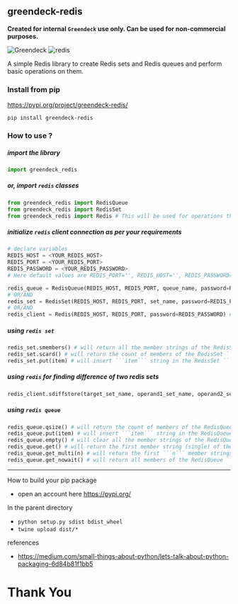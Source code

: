 greendeck-redis
---
**Created for internal ```Greendeck``` use only. Can be used for non-commercial purposes.**

![Greendeck][gd]  ![redis][redis]

[gd]: https://greendeck-cdn.s3.ap-south-1.amazonaws.com/dumps/gd_transparent_blue_bg.png "Logo Title Text 2"
[redis]: https://greendeck-cdn.s3.ap-south-1.amazonaws.com/dumps/redis.png "Logo Title Text 2"

A simple Redis library to create Redis sets and Redis queues and perform basic operations on them.

### Install from pip
https://pypi.org/project/greendeck-redis/

```pip install greendeck-redis```

### How to use ?
##### import the library
```python
import greendeck_redis
```

##### or, import ```redis``` classes
```python
from greendeck_redis import RedisQueue
from greendeck_redis import RedisSet
from greendeck_redis import Redis # This will be used for operations that require two or more redis keys (Set or Queue)
```

##### initialize ```redis``` client connection as per your requirements
```python
# declare variables
REDIS_HOST = <YOUR_REDIS_HOST>
REDIS_PORT = <YOUR_REDIS_PORT>
REDIS_PASSWORD = <YOUR_REDIS_PASSWORD>
# Here default values are REDIS_PORT='', REDIS_HOST='', REDIS_PASSWORD=None

redis_queue = RedisQueue(REDIS_HOST, REDIS_PORT, queue_name, password=REDIS_PASSWORD)
# OR/AND
redis_set = RedisSet(REDIS_HOST, REDIS_PORT, set_name, password=REDIS_PASSWORD)
# OR/AND
redis_client = Redis(REDIS_HOST, REDIS_PORT, password=REDIS_PASSWORD) # This will be used for operations that require two or more redis keys (Set or Queue)
```

##### using ```redis set```
```python
redis_set.smembers() # will return all the member strings of the RedisSet ```redis_set``` in a python list.
redis_set.scard() # will return the count of members of the RedisSet ```redis_set``` as an integer.
redis_set.put(item) # will insert ```item``` string in the RedisSet ```redis_set``` if not already present. RedisSet doesn't allow dupicate values.
```

##### using ```redis``` for finding difference of two redis sets
```python
redis_client.sdiffstore(target_set_name, operand1_set_name, operand2_set_name) # this creates a new RedisSet with the name ```target_set_name``` and contains the difference of ```operand1_set_name``` and ```operand2_set_name```.
```

##### using ```redis queue```
```python
redis_queue.qsize() # will return the count of members of the RedisQueue ```redis_queue``` as an integer.
redis_queue.put(item) # will insert ```item``` string in the RedisQueue ```redis_queue``` even if it is already present. RedisQueue allows duplicate values.
redis_queue.empty() # will clear all the member strings of the RedisQueue ```redis_queue``` in a python list.
redis_queue.get() # will return the first member string (single) of the RedisQueue ```redis_queue``` as a string.
redis_queue.get_multi(n) # will return the first ```n``` member strings (count: n) of the RedisQueue ```redis_queue``` as a python list. if the count of members in the RedisQueue is less than ```n```; it will return all the members as a python list.
redis_queue.get_nowait() # will return all members of the RedisQueue ```redis_queue``` as a python list.

```


---
How to build your pip package

* open an account here https://pypi.org/

In the parent directory
* ```python setup.py sdist bdist_wheel```
* ```twine upload dist/*```

references
* https://medium.com/small-things-about-python/lets-talk-about-python-packaging-6d84b81f1bb5

# Thank You
